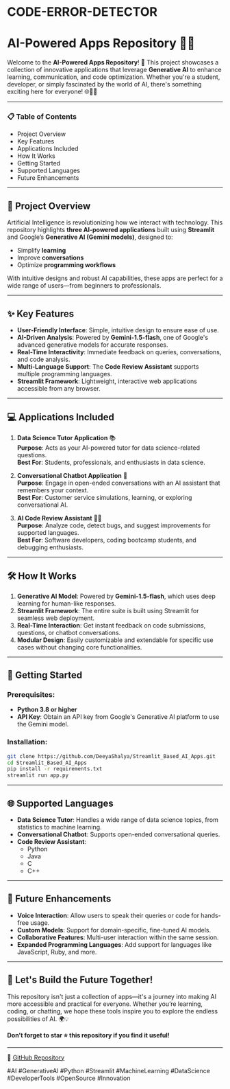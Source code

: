 # CODE-ERROR-DETECTOR
# AI-Powered Apps Repository 🌟🤖

Welcome to the **AI-Powered Apps Repository**! 🚀 This project showcases a collection of innovative applications that leverage **Generative AI** to enhance learning, communication, and code optimization. Whether you're a student, developer, or simply fascinated by the world of AI, there's something exciting here for everyone! 🌐👨‍💻

---

### 📋 **Table of Contents**
- Project Overview
- Key Features
- Applications Included
- How It Works
- Getting Started
- Supported Languages
- Future Enhancements

---

## 📖 **Project Overview**
Artificial Intelligence is revolutionizing how we interact with technology. This repository highlights **three AI-powered applications** built using **Streamlit** and Google’s **Generative AI (Gemini models)**, designed to:
- Simplify **learning**
- Improve **conversations**
- Optimize **programming workflows**

With intuitive designs and robust AI capabilities, these apps are perfect for a wide range of users—from beginners to professionals.

---

## ✨ **Key Features**
- **User-Friendly Interface**: Simple, intuitive design to ensure ease of use.
- **AI-Driven Analysis**: Powered by **Gemini-1.5-flash**, one of Google's advanced generative models for accurate responses.
- **Real-Time Interactivity**: Immediate feedback on queries, conversations, and code analysis.
- **Multi-Language Support**: The **Code Review Assistant** supports multiple programming languages.
- **Streamlit Framework**: Lightweight, interactive web applications accessible from any browser.

---

## 💻 **Applications Included**
1. **Data Science Tutor Application** 📚  
   **Purpose**: Acts as your AI-powered tutor for data science-related questions.  
   **Best For**: Students, professionals, and enthusiasts in data science.

2. **Conversational Chatbot Application** 💬  
   **Purpose**: Engage in open-ended conversations with an AI assistant that remembers your context.  
   **Best For**: Customer service simulations, learning, or exploring conversational AI.

3. **AI Code Review Assistant** 👨‍💻  
   **Purpose**: Analyze code, detect bugs, and suggest improvements for supported languages.  
   **Best For**: Software developers, coding bootcamp students, and debugging enthusiasts.

---

## 🛠 **How It Works**
1. **Generative AI Model**: Powered by **Gemini-1.5-flash**, which uses deep learning for human-like responses.
2. **Streamlit Framework**: The entire suite is built using Streamlit for seamless web deployment.
3. **Real-Time Interaction**: Get instant feedback on code submissions, questions, or chatbot conversations.
4. **Modular Design**: Easily customizable and extendable for specific use cases without changing core functionalities.

---

## 🚀 **Getting Started**
### Prerequisites:
- **Python 3.8 or higher**
- **API Key**: Obtain an API key from Google's Generative AI platform to use the Gemini model.

### Installation:
```bash
git clone https://github.com/DeeyaShalya/Streamlit_Based_AI_Apps.git
cd Streamlit_Based_AI_Apps
pip install -r requirements.txt
streamlit run app.py
```

---

## 🌐 **Supported Languages**
- **Data Science Tutor**: Handles a wide range of data science topics, from statistics to machine learning.
- **Conversational Chatbot**: Supports open-ended conversational queries.
- **Code Review Assistant**:
  - Python
  - Java
  - C
  - C++

---

## 🔮 **Future Enhancements**
- **Voice Interaction**: Allow users to speak their queries or code for hands-free usage.
- **Custom Models**: Support for domain-specific, fine-tuned AI models.
- **Collaborative Features**: Multi-user interaction within the same session.
- **Expanded Programming Languages**: Add support for languages like JavaScript, Ruby, and more.

---

## 🎉 **Let's Build the Future Together!**
This repository isn't just a collection of apps—it's a journey into making AI more accessible and practical for everyone. Whether you’re learning, coding, or chatting, we hope these tools inspire you to explore the endless possibilities of AI. 🌍💡

**Don’t forget to star ⭐ this repository if you find it useful!**

---

🔗 [GitHub Repository](https://github.com/DeeyaShalya/Streamlit_Based_AI_Apps)

#AI #GenerativeAI #Python #Streamlit #MachineLearning #DataScience #DeveloperTools #OpenSource #Innovation
